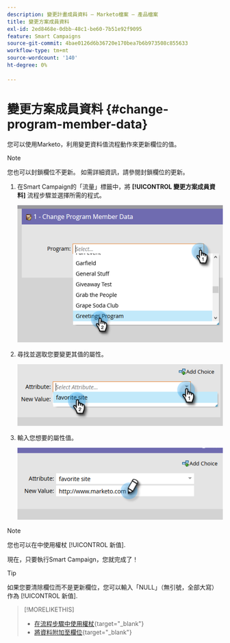 ```yaml
---
description: 變更計畫成員資料 — Marketo檔案 — 產品檔案
title: 變更方案成員資料
exl-id: 2ed8468e-0dbb-48c1-be60-7b51e92f9095
feature: Smart Campaigns
source-git-commit: 4bae0126d6b36720e170bea7b6b973508c855633
workflow-type: tm+mt
source-wordcount: '140'
ht-degree: 0%

---
```


# 變更方案成員資料 {#change-program-member-data}

您可以使用Marketo，利用變更資料值流程動作來更新欄位的值。

>[!NOTE]
>
>您也可以封鎖欄位不更新。 如需詳細資訊，請參閱封鎖欄位的更新。

1. 在Smart Campaign的「流量」標籤中，將 **[!UICONTROL 變更方案成員資料]** 流程步驟並選擇所需的程式。

   ![](assets/change-program-member-data-1.png)

1. 尋找並選取您要變更其值的屬性。

   ![](assets/change-program-member-data-2.png)

1. 輸入您想要的屬性值。

   ![](assets/change-program-member-data-3.png)

>[!NOTE]
>
>您也可以在中使用權杖 [!UICONTROL 新值].

現在，只要執行Smart Campaign，您就完成了！

>[!TIP]
>
>如果您要清除欄位而不是更新欄位，您可以輸入「NULL」（無引號，全部大寫）作為 [!UICONTROL 新值].

>[!MORELIKETHIS]
>
>* [在流程步驟中使用權杖](/help/marketo/product-docs/core-marketo-concepts/smart-campaigns/flow-actions/use-tokens-in-flow-steps.md){target="_blank"}
>* [將資料附加至欄位](/help/marketo/product-docs/core-marketo-concepts/smart-campaigns/flow-actions/append-data-to-a-field.md){target="_blank"}
